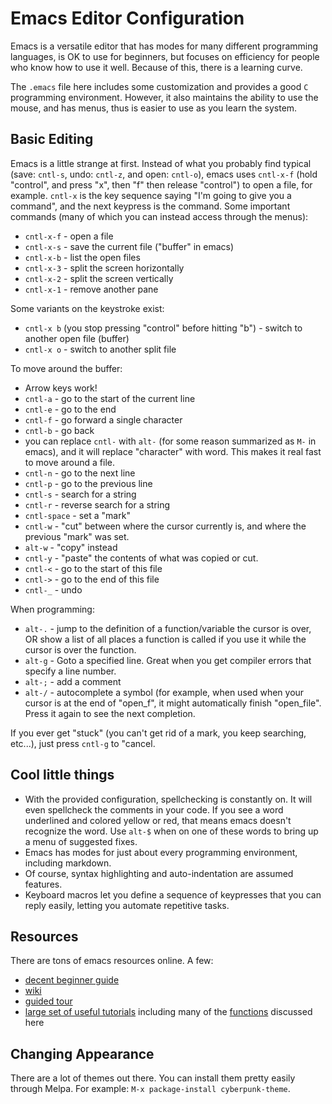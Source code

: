 # Emacs Editor Configuration

Emacs is a versatile editor that has modes for many different programming languages, is OK to use for beginners, but focuses on efficiency for people who know how to use it well.
Because of this, there is a learning curve.

The `.emacs` file here includes some customization and provides a good `C` programming environment.
However, it also maintains the ability to use the mouse, and has menus, thus is easier to use as you learn the system.

## Basic Editing

Emacs is a little strange at first.
Instead of what you probably find typical (save: `cntl-s`, undo: `cntl-z`, and open: `cntl-o`), emacs uses `cntl-x-f` (hold "control", and press "x", then "f" then release "control") to open a file, for example.
`cntl-x` is the key sequence saying "I'm going to give you a command", and the next keypress is the command.
Some important commands (many of which you can instead access through the menus):

- `cntl-x-f` - open a file
- `cntl-x-s` - save the current file ("buffer" in emacs)
- `cntl-x-b` - list the open files
- `cntl-x-3` - split the screen horizontally
- `cntl-x-2` - split the screen vertically
- `cntl-x-1` - remove another pane

Some variants on the keystroke exist:

- `cntl-x b` (you stop pressing "control" before hitting "b") - switch to another open file (buffer)
- `cntl-x o` - switch to another split file

To move around the buffer:

- Arrow keys work!
- `cntl-a` - go to the start of the current line
- `cntl-e` - go to the end
- `cntl-f` - go forward a single character
- `cntl-b` - go back
- you can replace `cntl-` with `alt-` (for some reason summarized as `M-` in emacs), and it will replace "character" with word.
    This makes it real fast to move around a file.
- `cntl-n` - go to the next line
- `cntl-p` - go to the previous line
- `cntl-s` - search for a string
- `cntl-r` - reverse search for a string
- `cntl-space` - set a "mark"
- `cntl-w` - "cut" between where the cursor currently is, and where the previous "mark" was set.
- `alt-w` - "copy" instead
- `cntl-y` - "paste" the contents of what was copied or cut.
- `cntl-<` - go to the start of this file
- `cntl->` - go to the end of this file
- `cntl-_` - undo

When programming:

- `alt-.` - jump to the definition of a function/variable the cursor is over, OR show a list of all places a function is called if you use it while the cursor is over the function.
- `alt-g` - Goto a specified line.
    Great when you get compiler errors that specify a line number.
- `alt-;` - add a comment
- `alt-/` - autocomplete a symbol (for example, when used when your cursor is at the end of "open_f", it might automatically finish "open_file".
    Press it again to see the next completion.

If you ever get "stuck" (you can't get rid of a mark, you keep searching, etc...), just press `cntl-g` to "cancel.

## Cool little things

- With the provided configuration, spellchecking is constantly on.
    It will even spellcheck the comments in your code.
    If you see a word underlined and colored yellow or red, that means emacs doesn't recognize the word.
    Use `alt-$` when on one of these words to bring up a menu of suggested fixes.
- Emacs has modes for just about every programming environment, including markdown.
- Of course, syntax highlighting and auto-indentation are assumed features.
- Keyboard macros let you define a sequence of keypresses that you can reply easily, letting you automate repetitive tasks.

## Resources

There are tons of emacs resources online.
A few:

- [decent beginner guide](http://www.jesshamrick.com/2012/09/10/absolute-beginners-guide-to-emacs/)
- [wiki](https://www.emacswiki.org/)
- [guided tour](https://www.gnu.org/software/emacs/tour/)
- [large set of useful tutorials](http://ergoemacs.org/emacs/emacs.html) including many of the [functions](http://ergoemacs.org/emacs/emacs_keys_basics.html) discussed here

## Changing Appearance

There are a lot of themes out there.
You can install them pretty easily through Melpa.
For example: `M-x package-install cyberpunk-theme`.
